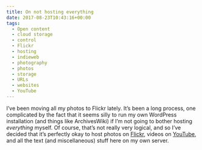 ```yaml
---
title: On not hosting everything
date: 2017-08-23T10:43:16+00:00
tags:
  - Open content
  - cloud storage
  - control
  - Flickr
  - hosting
  - indieweb
  - photography
  - photos
  - storage
  - URLs
  - websites
  - YouTube
---
```

I’ve been moving all my photos to Flickr lately.
It’s been a long process, one complicated by the fact that it seems silly to run my own WordPress installation (and things like ArchivesWiki)
if I’m not going to bother hosting _everything_ myself. Of course, that’s not really very logical,
and so I’ve decided that it’s perfectly okay to host photos on [Flickr](https://www.flickr.com/photos/freosam),
videos on [YouTube](https://www.youtube.com/channel/UCGZOXHhFCXgjz474jqtDfGg),
and all the text (and miscellaneous) stuff here on my own server.
